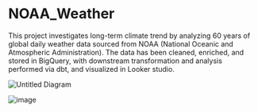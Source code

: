 # NOAA_Weather

This project investigates long-term climate trend by analyzing 60 years of global daily weather data sourced from NOAA (National Oceanic and Atmospheric Administration). The data has been cleaned, enriched, and stored in BigQuery, with downstream transformation and analysis performed via dbt, and visualized in Looker studio.

![Untitled Diagram](https://github.com/user-attachments/assets/4e995b63-f26b-48d9-b3ac-f332aff4aba4)

![image](https://github.com/user-attachments/assets/e38b3baf-1d9e-4e37-a83e-902ff70e602c)
